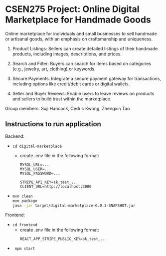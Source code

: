 # CSEN275 Project: Online Digital Marketplace for Handmade Goods
Online marketplace for individuals and small businesses to sell handmade or artisanal goods, with an emphasis on craftsmanship and uniqueness.
1. Product Listings: Sellers can create detailed
listings of their handmade products, including
images, descriptions, and prices.

2. Search and Filter: Buyers can search for items
based on categories (e.g., jewelry, art, clothing) or
keywords.

3. Secure Payments: Integrate a secure payment
gateway for transactions, including options like
credit/debit cards or digital wallets.

4. Seller and Buyer Reviews: Enable users to leave
reviews on products and sellers to build trust
within the marketplace.

Group members: Suji Hancock, Cedric Kwong, Zhengxin Tao

## Instructions to run application

Backend:
- ```cd digital-marketplace```
  - create .env file in the following format:
    ```
    MYSQL_URL=...
    MYSQL_USER=...
    MYSQL_PASSWORD=...
    
    STRIPE_API_KEY=sk_test_...
    CLIENT_URL=http://localhost:3000
    ```

- ```bash
  mvn clean
  mvn package
  java -jar target/digital-marketplace-0.0.1-SNAPSHOT.jar
  ```

Frontend:
- ```cd frontend```
    - create .env file in the following format:
        ```
        REACT_APP_STRIPE_PUBLIC_KEY=pk_test_...
      ```
- ```bash
   npm start
   ```
